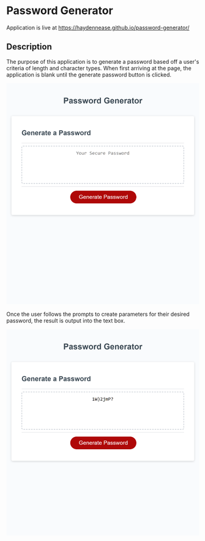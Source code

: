 # Password Generator
Application is live at https://haydennease.github.io/password-generator/

## Description
The purpose of this application is to generate a password based off a user's criteria of length and character types. When first arriving at the page, the application is blank until the generate password button is clicked.

![screenshot](.//images/before.png)

Once the user follows the prompts to create parameters for their desired password, the result is output into the text box.

![screenshot2](.//images/after.png)